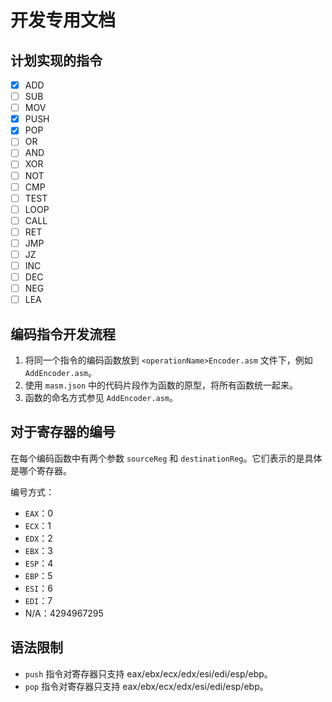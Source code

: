 # 开发专用文档

## 计划实现的指令

- [x] ADD
- [ ] SUB
- [ ] MOV
- [x] PUSH
- [x] POP
- [ ] OR
- [ ] AND
- [ ] XOR
- [ ] NOT
- [ ] CMP
- [ ] TEST
- [ ] LOOP
- [ ] CALL
- [ ] RET
- [ ] JMP
- [ ] JZ
- [ ] INC
- [ ] DEC
- [ ] NEG
- [ ] LEA

## 编码指令开发流程

1. 将同一个指令的编码函数放到 `<operationName>Encoder.asm` 文件下，例如 `AddEncoder.asm`。
2. 使用 `masm.json` 中的代码片段作为函数的原型，将所有函数统一起来。
3. 函数的命名方式参见 `AddEncoder.asm`。

## 对于寄存器的编号

在每个编码函数中有两个参数 `sourceReg` 和 `destinationReg`。它们表示的是具体是哪个寄存器。

编号方式：

- `EAX`：0
- `ECX`：1
- `EDX`：2
- `EBX`：3
- `ESP`：4
- `EBP`：5
- `ESI`：6
- `EDI`：7
- N/A：4294967295

## 语法限制

- `push` 指令对寄存器只支持 eax/ebx/ecx/edx/esi/edi/esp/ebp。
- `pop` 指令对寄存器只支持 eax/ebx/ecx/edx/esi/edi/esp/ebp。